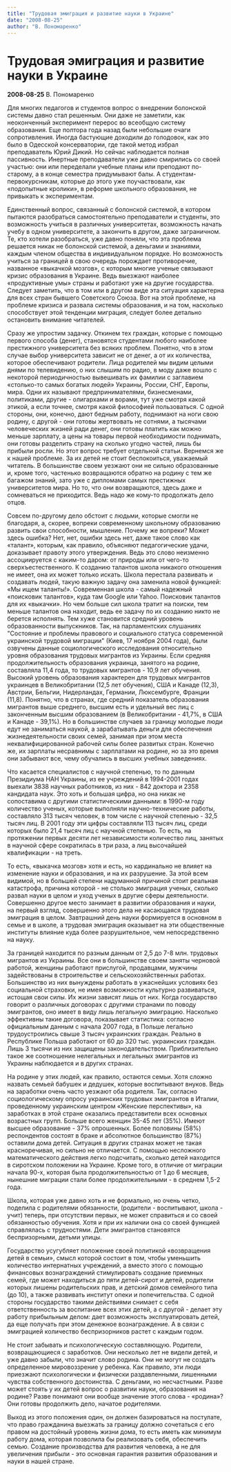 ```yaml
---
title: "Трудовая эмиграция и развитие науки в Украине"
date: "2008-08-25"
author: "В. Пономаренко"
---
```


# Трудовая эмиграция и развитие науки в Украине

**2008-08-25** В. Пономаренко

Для многих педагогов и студентов вопрос о внедрении болонской системы давно стал решенным. Они даже не заметили, как неоконченный эксперимент перерос во всеобщую систему образования. Еще полтора года назад были небольшие очаги сопротивления. Иногда бастующие доходили до голодовок, как это было в Одесской консерватории, где такой метод избрал преподаватель Юрий Дикий. Но сейчас наблюдается полная пассивность. Инертные преподаватели уже давно смирились со своей участью: они или переделали учебные планы или преподают по-старому, а в конце семестра придумывают балы. А студентам-первокурсникам, которые до этого уже поучаствовали, как «подопытные кролики», в реформе школьного образования, не привыкать к экспериментам.

Единственный вопрос, связанный с болонской системой, в котором пытаются разобраться самостоятельно преподаватели и студенты, это возможность учиться в различных университетах, возможность начать учебу в одном университете, а закончить в другом, даже заграничном. Те, кто хотели разобраться, уже давно поняли, что эта проблема решается никак не болонской системой, а деньгами и знаниями, каждым членом общества в индивидуальном порядке. Но возможность учиться за границей в свою очередь порождает противоречие, названное «выкачкой мозгов», с которым многие ученые связывают кризис образования в Украине. Ведь выезжают наиболее «продуктивные умы» страны и работают уже на другие государства. Следует заметить, что в том или в другом виде эта ситуация характерна для всех стран бывшего Советского Союза. Вот на этой проблеме, на проблеме кризиса и развала системы образования, и на том, насколько способствует этой тенденции миграция, следует более детально остановить внимание читателей.

Сразу же упростим задачку. Откинем тех граждан, которые с помощью первого способа (денег), становятся студентами любого наиболее престижного университета без всяких проблем. Понятно, что в этом случае выбор университета зависит не от денег, а от их количества, которое обеспечивают родители. Лица родителей мы видим целыми днями по телевидению, о них слышим по радио, в моду даже вошло с некоторой периодичностью вывешивать их фамилии с заглавием «столько-то самых богатых людей» Украины, России, СНГ, Европы, мира. Одни их называют предпринимателями, бизнесменами, политиками, другие - олигархами и ворами, тут уже смотря какой этикой, а если точнее, смотря какой философией пользоваться. С одной стороны, они, конечно, дают бедным работу, поднимают на ноги свою родину, с другой - они готовы жертвовать не сотнями, а тысячами человеческих жизней ради денег, они готовы платить как можно меньше зарплату, а цены на товары первой необходимости поднимать, они готовы разделить страну на сколько угодно частей, лишь бы прибыли росли. Но этот вопрос требует отдельной статьи. Вернемся же к нашей проблеме. За их детей не стоит беспокоиться, уважаемый читатель. В большинстве своем уезжают они не сильно образованные и, кроме того, частенько возвращаются обратно на родину с тем же багажом знаний, зато уже с дипломами самых престижных университетов мира. Но то, что они возвращаются, здесь даже и сомневаться не приходится. Ведь надо же кому-то продолжать дело отцов.

Совсем по-другому дело обстоит с людьми, которые смогли не благодаря, а, скорее, вопреки современному школьному образованию развить свои способности, мышление. Почему же вопреки? Может здесь ошибка? Нет, нет, ошибки здесь нет, даже такое слово как «талант», которым, как правило, объясняют педагогические удачи, доказывает правоту этого утверждения. Ведь это слово неизменно ассоциируется с каким-то даром: от природы или от чего-то сверхъестественного. К созданию талантов школа никакого отношения не имеет, она их может только искать. Школа перестала развивать и создавать людей, такую важную задачу она заменила новой функцией: «Мы ищем таланты!». Современная школа - самый надежный «поисковик талантов», куда там Google или Yahoo. Поисковик талантов для их «выкачки». Но чем больше сил школа тратит на поиски, тем меньше талантов она находит, ведь ее задачу по их созданию никто не берется исполнять. Тем хуже становится средний уровень образованности выпускников. Так, на парламентских слушаниях "Состояние и проблемы правового и социального статуса современной украинской трудовой миграции" (Киев, 17 ноября 2004 года), были озвучены данные социологического исследования относительно уровня образования трудовых мигрантов из Украины. Если средняя продолжительность образования украинца, занятого на родине, составляла 11,4 года, то трудовых мигрантов *-* 10,9 лет обучения. Высокий уровень образования характерен для трудовых мигрантов украинцев в Великобритании (12,5 лет обучения), США и Канаде (12,3), Австрии, Бельгии, Нидерландах, Германии, Люксембурге, Франции (11,8). Понятно, что в странах, где средний показатель образования мигрантов выше среднего, высшим есть и удельный вес лиц с законченным высшим образованием (в Великобритании *-* 41,7%, в США и Канаде *-* 39,1%). Но в большинстве случаев за границу молодые люди едут не заниматься наукой, а зарабатывать деньги для обеспечения жизнедеятельности своих семей, занимая при этом места неквалифицированной рабочей силы более развитых стран. Конечно же, их зарплаты несравнимы с зарплатами на родине, но за это время они забывают все, чему обучались в высших учебных заведениях.

Что касается специалистов с научной степенью, то по данным Президиума НАН Украины, из ее учреждений в 1994-2001 годах выехали 3838 научных работников, из них - 842 доктора и 2358 кандидата наук. Это хоть и большая цифра, но она никак не сопоставима с другими статистическими данными: в 1990-м году количество ученых, которые выполняли научно-технические работы, составляло 313 тысяч человек, в том числе с научной степенью - 32,5 тысяч лиц. В 2001 году эти цифры составляли 113 тысяч лиц, среди которых было 21,4 тысяч лиц с научной степенью. То есть, на протяжении первых десяти лет независимости количество лиц, занятых в научной сфере сократилась в три раза, а лиц высочайшей квалификации *-* на треть.

То есть, «выкачка мозгов» хотя и есть, но кардинально не влияет на изменение науки и образования, и на их разрушение. За этой всем видимой, но в большей степени надуманной причиной стоит реальная катастрофа, причина которой - не столько эмиграция ученых, сколько развал науки в целом и уход ученых в другие сферы деятельности. Совершенно другое место занимает в развитии образования и науки, на первый взгляд, совершенно этого дела не касающаяся трудовая эмиграция в целом. Завтрашний день науки формируется в основном в семье и в школе, а трудовая эмиграция оказывает на эти общественные институты влияние куда более разрушительное, чем непосредственно на науку.

За границей находится по разным данным от 2,5 до 7-8 млн. трудовых мигрантов из Украины. Все они в большинстве своем заняты черновой работой, женщины работают прислугой, продавцами, мужчины задействованы в строительстве и сельскохозяйственных работах. Большинство из них вынуждены работать в ужаснейших условиях без социальной страховки, не имея возможности культурно развиваться, истощая свои силы. Их жизни зависят лишь от них. Когда государство говорит о различных договорах с другими странами по поводу эмигрантов, оно имеет в виду лишь легальную эмиграцию. Насколько эффективны такие договора, показывает статистика: согласно официальным данным с начала 2007 года, в Польше легально трудоустроились свыше 3 тысяч украинских граждан. Реально в Республике Польша работают от 60 до 320 тыс. украинских граждан. Лишь 3 тысячи из них защищены законодательством. Приблизительно такое же соотношение нелегальных и легальных эмигрантов из Украины наблюдается и в других странах.

На родине у этих людей, как правило, остаются семьи. Хотя сложно назвать семьей бабушек и дедушек, которые воспитывают внуков. Ведь на заработки очень часто уезжают оба родителя. Так, согласно социологическому опросу украинских трудовых эмигрантов в Италии, проведенному украинским центром «Женские перспективы», на заработках в этой стране оказались представители всех основных возрастных групп. Больше всего женщин 35-45 лет (35%). Имеют высшее образование *-* 37% опрошенных. Более половины (58%) респондентов состоят в браке и абсолютное большинство (87%) оставили дома детей. Ситуация в других странах может не такая красноречивая, но сильно не отличается. С помощью несложного математического действия легко подсчитать, сколько детей находится в сиротском положении на Украине. Кроме того, в отличие от миграции начала 90-х, которая была продолжительностью от 1 до 6 месяцев, нынешние миграции стали более продолжительными - в среднем 1,5-2 года.

Школа, которая уже давно хоть и не формально, но очень четко, поделила с родителями обязанности, (родители *-* воспитывают, школа - учит) теперь, при отсутствии первых, не может справиться и со своей обязанностью обучения. Хотя и при их наличии она со своей функцией справлялась с трудностями. Дети эмигрантов становятся беспризорными, детьми улицы.

Государство усугубляет положение своей политикой «возвращения детей в семьи», смысл которой состоит в том, чтобы уменьшить количество интернатных учреждений, а вместо этого с помощью финансовых вознаграждений стимулировать создание приемных семей, где может находиться до пяти детей-сирот и детей, родители которых лишены родительских прав, и детский домов семейного типа (до 10), а также развивать институт опеки и попечительства. С одной стороны государство такими действиями снимает с себя ответственность за воспитание всех этих детей, а с другой *-* делает эту работу прибыльным делом: дает возможность эксплуатировать детей, да еще получать при этом денежное вознаграждение. А в связи с эмиграцией количество беспризорников растет с каждым годом.

Не стоит забывать и психологическую составляющую. Родители, возвращающиеся с заработков. Они несколько лет не видели детей, и уже давно забыли, что значит слово родина. Они не могут не создать определенное мировоззрение у ребенка. Как правило, эти люди приезжают психологически и физически раздавленными, лишенными чувства собственного достоинства. С деньгами, но несчастными. Разве может стоять у их детей вопрос о развитии науки, образования на родине? Разве понимают они вообще значение этого слова - «родина»? Они готовы продолжить дело, начатое родителями.

Выход из этого положения один, он должен базироваться на постулате, что право гражданина выезжать за границу должно сочетаться с его правом на достойный уровень жизни дома, то есть иметь как минимум работу дома, которая позволила бы реализовать себя, обеспечить семью. Создание производства для развития человека, а не для увеличения прибыли - это основная гарантия развития образования и науки в нашей стране.